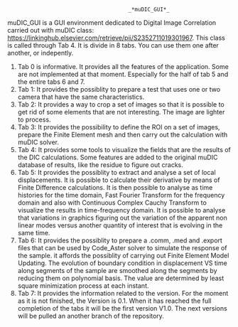                                           _*muDIC_GUI*_  
muDIC_GUI is a GUI environment dedicated to Digital Image Correlation carried out with muDIC class: <https://linkinghub.elsevier.com/retrieve/pii/S2352711019301967>.  This class is called through Tab 4.
It is divide in 8 tabs. You can use them one after another, or indepently.
1. Tab 0 is informative. It provides all the features of the application. Some are not implemented at that moment. Especially for the half of tab 5 and the entire tabs 6 and 7.
2. Tab 1: It provides the possiblity to prepare a test that uses one or two camera that have the same characteristics.  
4. Tab 2: It provides a way to crop a set of images so that it is possible to get rid of some elements that are not interesting. The image are lighter to process.  
5. Tab 3: It provides the possibility to define the ROI on a set of images, prepare the Finite Element mesh and then carry out the calculation with muDIC solver.  
6. Tab 4: It provides some tools to visualize the fields that are the results of the DIC calculations. Some features are added to the original muDIC database of results, like the residue to figure out cracks.  
7. Tab 5: It provides the possiblity to extract and analyse a set of local displacements. It is possible to calculate their derivative by means of Finite Difference calculations. It is then possible to analyse as time histories for the time domain, Fast Fourier Transform for the frequency domain and also with Continuous Complex Cauchy Transform to visualize the results in time-frequency domain. It is possible to analyse that variations in graphics figuring out the variation of the apparent non linear modes versus another quantity of interest that is evolving in the same time.  
8. Tab 6: It provides the possiblity to prepare a .comm, .med and .export files that can be used by Code_Aster solver to simulate the response of the sample. it affords the possiblity of carrying out Finite Element Model Updating. The evolution of boundary condition in displacement VS time along segments of the sample are smoothed along the segments by reducing them on polynomial basis. The value are determined by least square minimization process at each instant.   
9. Tab 7: It provides the information related to the version. For the moment as it is not finished, the Version is 0.1. When it has reached the full completion of the tabs it will be the first version V1.0. The next versions will be pulled an another branch of the repository.

